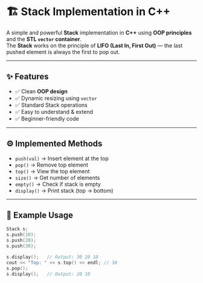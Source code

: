 # 🏗️ Stack Implementation in C++

A simple and powerful **Stack** implementation in **C++** using **OOP principles** and the **STL `vector` container**.  
The **Stack** works on the principle of **LIFO (Last In, First Out)** — the last pushed element is always the first to pop out.  

---

## ✨ Features
- ✅ Clean **OOP design**  
- ✅ Dynamic resizing using `vector`  
- ✅ Standard Stack operations  
- ✅ Easy to understand & extend  
- ✅ Beginner-friendly code  

---

## ⚙️ Implemented Methods
- `push(val)` → Insert element at the top  
- `pop()` → Remove top element  
- `top()` → View the top element  
- `size()` → Get number of elements  
- `empty()` → Check if stack is empty  
- `display()` → Print stack (top → bottom)  

---

## 📂 Example Usage
```cpp
Stack s;
s.push(10);
s.push(20);
s.push(30);

s.display();   // Output: 30 20 10
cout << "Top: " << s.top() << endl; // 30
s.pop();
s.display();   // Output: 20 10
